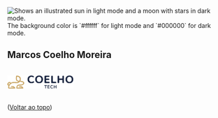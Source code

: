 <!-- Improved compatibility of back to top link: See: https://github.com/othneildrew/Best-README-Template/pull/73 -->
<a name="readme-top"></a>

<picture>
  <source media="(prefers-color-scheme: dark)" srcset="https://user-images.githubusercontent.com/25423296/163456776-7f95b81a-f1ed-45f7-b7ab-8fa810d529fa.png">
  <source media="(prefers-color-scheme: light)" srcset="https://user-images.githubusercontent.com/25423296/163456779-a8556205-d0a5-45e2-ac17-42d089e3c3f8.png">
  <img alt="Shows an illustrated sun in light mode and a moon with stars in dark mode." src="https://user-images.githubusercontent.com/25423296/163456779-a8556205-d0a5-45e2-ac17-42d089e3c3f8.png">
</picture>
<!-- PROJECT SHIELDS -->
<!--
*** I'm using markdown "reference style" links for readability.
*** Reference links are enclosed in brackets [ ] instead of parentheses ( ).
*** https://www.markdownguide.org/basic-syntax/#reference-style-links
-->
<!-- [![LinkedIn][linkedin-shield]][linkedin-url]
[![GitHub][GitHub-Shild]][github-url] -->
The background color is `#ffffff` for light mode and `#000000` for dark mode.

<!-- Nome + Logo-->
<div align="Left">
    <h2>Marcos Coelho Moreira</h2>
    </br>
    <div>
        <img src="assets/logo-Coelho-Tech.png"  width="30%" >
    </div>
</div>
</br>

<!-- ACKNOWLEDGMENTS -->
<!-- ## Conhecimentos/knowledge -->

<!-- ![Java][Java-Shield] -->
<!-- ![Spring][Spring-Shield] -->
<!-- [![Next][Next.js]][Next-url] -->
<!-- [![React][React.js]][React-url] -->
<!-- [![Angular][Angular.io]][Angular-url] -->
<!-- ![MySQL][MySql-Shield] -->
<!-- ![Postgres][Postgres-Shield] -->
<!-- ![Figma][Figma-shield] -->

<a align="right">(<a href="#readme-top">Voltar ao topo</a>)</a>


<!-- MARKDOWN LINKS & IMAGES -->
<!-- https://www.markdownguide.org/basic-syntax/#reference-style-links -->
<!-- [linkedin-shield]: https://img.shields.io/badge/linkedin-%230077B5.svg?style=for-the-badge&logo=linkedin&logoColor=white
[linkedin-url]: https://www.linkedin.com/in/marcos-coelho-moreira/
[Next.js]: https://img.shields.io/badge/next.js-000000?style=for-the-badge&logo=nextdotjs&logoColor=white
[Next-url]: https://nextjs.org/
[React.js]: https://img.shields.io/badge/React-20232A?style=for-the-badge&logo=react&logoColor=61DAFB
[React-url]: https://reactjs.org/
[Angular.io]: https://img.shields.io/badge/Angular-DD0031?style=for-the-badge&logo=angular&logoColor=white
[Angular-url]: https://angular.io/
[Java-Shield]: https://img.shields.io/badge/java-%23ED8B00.svg?style=for-the-badge&logo=java&logoColor=white
[Spring-Shield]: https://img.shields.io/badge/spring-%236DB33F.svg?style=for-the-badge&logo=spring&logoColor=white
[GitHub-Shild]: https://img.shields.io/badge/github-%23121011.svg?style=for-the-badge&logo=github&logoColor=white
[github-url]: https://github.com/marcoscmoreira
[MySql-Shield]: https://img.shields.io/badge/mysql-%2300f.svg?style=for-the-badge&logo=mysql&logoColor=white
[Postgres-Shield]: https://img.shields.io/badge/postgres-%23316192.svg?style=for-the-badge&logo=postgresql&logoColor=white
[Figma-shield]: https://img.shields.io/badge/figma-%23F24E1E.svg?style=for-the-badge&logo=figma&logoColor=white -->

<!-- Bibliotecas de escudos -->
<!-- https://github.com/Ileriayo/markdown-badges -->
<!-- https://github.com/othneildrew/Best-README-Template/blob/master/BLANK_README.md -->
<!-- https://www.markdownguide.org/basic-syntax/#reference-style-links -->